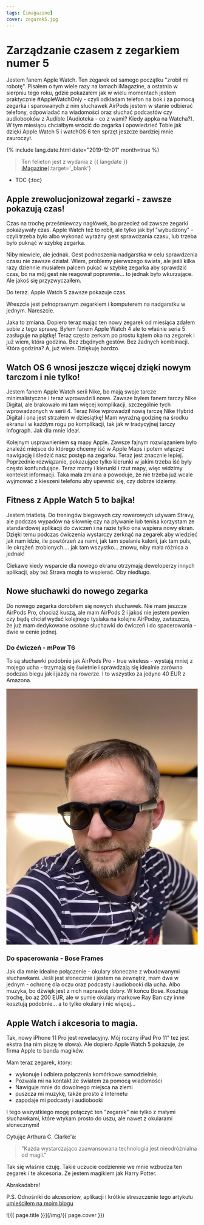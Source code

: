 ```yaml
---
tags: [imagazine]
cover: zegarek5.jpg
---
```


# Zarządzanie czasem z zegarkiem numer 5

Jestem fanem Apple Watch. Ten zegarek od samego początku "zrobił mi robotę". Pisałem o tym wiele razy na łamach iMagazine, a ostatnio w sierpniu tego roku, gdzie pokazałem jak w wielu momentach jestem praktycznie #AppleWatchOnly - czyli odkładam telefon na bok i za pomocą zegarka i sparowanych z nim słuchawek AirPods jestem w stanie odbierać telefony, odpowiadać na wiadomości oraz słuchać podcastów czy audiobooków z Audible (Audioteka - co z wami? Kiedy appka na Watcha?). W tym miesiącu chciałbym wrócić do zegarka i opowiedzieć Tobie jak dzięki Apple Watch 5 i watchOS 6 ten sprzęt jeszcze bardziej mnie zauroczył.

<!--More-->

{% include lang.date.html date="2019-12-01" month=true %}

> Ten felieton jest z wydania z {{ langdate }} [iMagazine](https://imagazine.pl){:target='_blank'}

* TOC
{:toc}

## Apple zrewolucjonizował zegarki - zawsze pokazują czas!

Czas na trochę prześmiewczy nagłówek, bo przecież od zawsze zegarki pokazywały czas. Apple Watch też to robił, ale tylko jak był "wybudzony" - czyli trzeba było albo wykonać wyraźny gest sprawdzania czasu, lub trzeba było puknąć w szybkę zegarka.

Niby niewiele, ale jednak. Gest podnoszenia nadgarstka w celu sprawdzenia czasu nie zawsze działał. Wiem, problemy pierwszego świata, ale jeśli kilka razy dziennie musiałem palcem pukać w szybkę zegarka aby sprawdzić czas, bo na mój gest nie reagował poprawnie... to jednak było wkurzające. Ale jakoś się przyzwyczaiłem.

Do teraz. Apple Watch 5 zawsze pokazuje czas.

Wreszcie jest pełnoprawnym zegarkiem i komputerem na nadgarstku w jednym. Nareszcie.

Jaka to zmiana. Dopiero teraz mając ten nowy zegarek od miesiąca zdałem sobie z tego sprawę. Byłem fanem Apple Watch 4 ale to właśnie seria 5 zasługuje na piątkę! Teraz często zerkam po prostu kątem oka na zegarek i już wiem, która godzina. Bez zbędnych gestów. Bez żadnych kombinacji. Która godzina? A, już wiem. Dziękuję bardzo.

## Watch OS 6 wnosi jeszcze więcej dzięki nowym tarczom i nie tylko!

Jestem fanem Apple Watch serii Nike, bo mają swoje tarcze minimalistyczne i teraz wprowadzili nowe. Zawsze byłem fanem tarczy Nike Digital, ale brakowało mi tam więcej komplikacji, szczególnie tych wprowadzonych w serii 4. Teraz Nike wprowadził nową tarczę Nike Hybrid Digital i ona jest strzałem w dziesiątkę! Mam wyraźną godzinę na środku ekranu i w każdym rogu po komplikacji, tak jak w tradycyjnej tarczy Infograph. Jak dla mnie ideał.

Kolejnym usprawnieniem są mapy Apple. Zawsze fajnym rozwiązaniem było znaleźć miejsce do którego chcemy iść w Apple Maps i potem włączyć nawigację i śledzić nasz postęp na zegarku. Teraz jest znacznie lepiej. Poprzednie rozwiązanie, pokazujące tylko kierunki w jakim trzeba iść były często konfundujące. Teraz mamy i kierunki i rzut mapy, więc widzimy kontekst informacji. Taka mała zmiana a powoduje, że nie trzeba już wcale wyjmować z kieszeni telefonu aby upewnić się, czy dobrze idziemy.

## Fitness z Apple Watch 5 to bajka!

Jestem triatletą. Do treningów biegowych czy rowerowych używam Stravy, ale podczas wypadów na siłownię czy na pływanie lub tenisa korzystam ze standardowej aplikacji do ćwiczeń i na razie tylko ona wspiera nowy ekran. Dzięki temu podczas ćwiczenia wystarczy zerknąć na zegarek aby wiedzieć jak nam idzie, ile powtórzeń za nami, jak tam spalanie kalorii, jak tam puls, ile okrążeń zrobionych.... jak tam wszystko... znowu, niby mała różnica a jednak!

Ciekawe kiedy wsparcie dla nowego ekranu otrzymają deweloperzy innych aplikacji, aby też Strava mogła to wspierać. Oby niedługo.

## Nowe słuchawki do nowego zegarka

Do nowego zegarka dorobiłem się nowych słuchawek. Nie mam jeszcze AirPods Pro, chociaż kuszą, ale mam AirPods 2 i jakoś nie jestem pewien czy będę chciał wydać kolejnego tysiaka na kolejne AirPodsy, zwłaszcza, że już mam dedykowane osobne słuchawki do ćwiczeń i do spacerowania - dwie w cenie jednej.

### Do ćwiczeń - mPow T6

To są słuchawki podobnie jak AirPods Pro - true wireless - wystają mniej z mojego ucha - trzymają się świetnie i sprawdzają się idealnie zarówno podczas biegu jak i jazdy na rowerze. I to wszystko za jedyne 40 EUR z Amazona.

![{{ page.title }} 2](/img/zegarek52.jpg)

### Do spacerowania - Bose Frames

Jak dla mnie idealne połączenie - okulary słoneczne z wbudowanymi słuchawkami. Jeśli jest słonecznie i jestem na zewnątrz, mam dwa w jednym - ochronę dla oczu oraz podcasty i audiobooki dla ucha. Albo muzyka, bo dźwięk jest z nich naprawdę dobry. W końcu Bose. Kosztują trochę, bo aż 200 EUR, ale w sumie okulary markowe Ray Ban czy inne kosztują podobnie... a to tylko okulary i nic więcej...

## Apple Watch i akcesoria to magia.

Tak, nowy iPhone 11 Pro jest rewelacyjny. Mój roczny iPad Pro 11" też jest ekstra (na nim piszę te słowa). Ale dopiero Apple Watch 5 pokazuje, że firma Apple to banda magików.

Mam teraz zegarek, który: 

- wykonuje i odbiera połączenia komórkowe samodzielnie,
- Pozwala mi na kontakt ze światem za pomocą wiadomości
- Nawiguje mnie do dowolnego miejsca na ziemi
- puszcza mi muzykę, także prosto z Internetu
- zapodaje mi podcasty i audiobooki

I tego wszystkiego mogę połączyć ten "zegarek" nie tylko z  małymi słuchawkami, które wtykam prosto do uszu, ale nawet z okularami słonecznymi!

Cytując Arthura C. Clarke'a:

> "Każda wystarczająco zaawansowana technologia jest nieodróżnialna od magii."

Tak się właśnie czuję. Takie uczucie codziennie we mnie wzbudza ten zegarek i te akcesoria. Że jestem magikiem jak Harry Potter.

Abrakadabra!

P.S. Odnośniki do akcesoriów, aplikacji i krótkie streszczenie tego artykułu [umieściłem na moim blogu](Sliwinski.com/watch5)


![{{ page.title }}](/img/{{ page.cover }})

[n]: https://nozbe.com/
